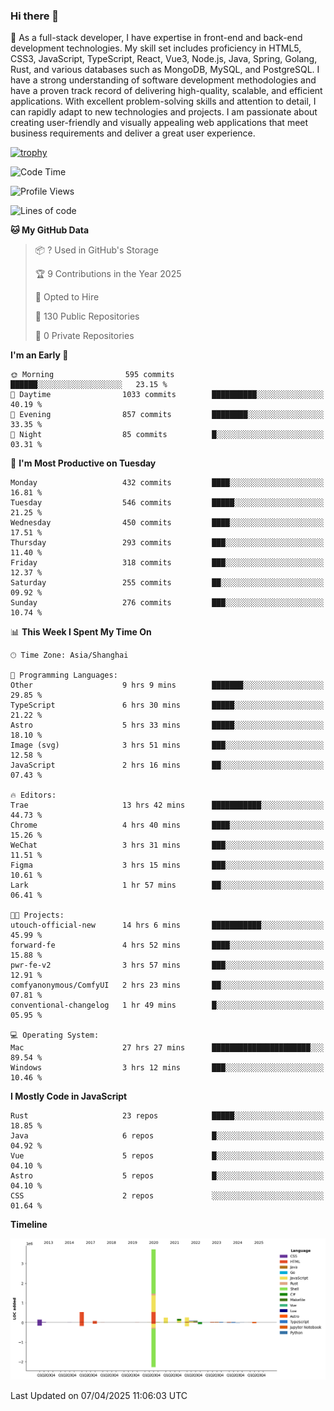 ### Hi there 👋

🌱 As a full-stack developer, I have expertise in front-end and back-end development technologies. My skill set includes proficiency in HTML5, CSS3, JavaScript, TypeScript, React, Vue3, Node.js, Java, Spring, Golang, Rust, and various databases such as MongoDB, MySQL, and PostgreSQL. I have a strong understanding of software development methodologies and have a proven track record of delivering high-quality, scalable, and efficient applications. With excellent problem-solving skills and attention to detail, I can rapidly adapt to new technologies and projects. I am passionate about creating user-friendly and visually appealing web applications that meet business requirements and deliver a great user experience.

[![trophy](https://github-profile-trophy.vercel.app/?username=elton&rank=SECRET,SSS,SS,S,AAA,AA,A&theme=onedark&no-frame=true&margin-w=10)](https://github.com/ryo-ma/github-profile-trophy)

<!--START_SECTION:waka-->
![Code Time](http://img.shields.io/badge/Code%20Time-1%2C490%20hrs%2043%20mins-blue)

![Profile Views](http://img.shields.io/badge/Profile%20Views-0-blue)

![Lines of code](https://img.shields.io/badge/From%20Hello%20World%20I%27ve%20Written-5.6%20million%20lines%20of%20code-blue)

**🐱 My GitHub Data** 

> 📦 ? Used in GitHub's Storage 
 > 
> 🏆 9 Contributions in the Year 2025
 > 
> 💼 Opted to Hire
 > 
> 📜 130 Public Repositories 
 > 
> 🔑 0 Private Repositories 
 > 
**I'm an Early 🐤** 

```text
🌞 Morning                595 commits         ██████░░░░░░░░░░░░░░░░░░░   23.15 % 
🌆 Daytime                1033 commits        ██████████░░░░░░░░░░░░░░░   40.19 % 
🌃 Evening                857 commits         ████████░░░░░░░░░░░░░░░░░   33.35 % 
🌙 Night                  85 commits          █░░░░░░░░░░░░░░░░░░░░░░░░   03.31 % 
```
📅 **I'm Most Productive on Tuesday** 

```text
Monday                   432 commits         ████░░░░░░░░░░░░░░░░░░░░░   16.81 % 
Tuesday                  546 commits         █████░░░░░░░░░░░░░░░░░░░░   21.25 % 
Wednesday                450 commits         ████░░░░░░░░░░░░░░░░░░░░░   17.51 % 
Thursday                 293 commits         ███░░░░░░░░░░░░░░░░░░░░░░   11.40 % 
Friday                   318 commits         ███░░░░░░░░░░░░░░░░░░░░░░   12.37 % 
Saturday                 255 commits         ██░░░░░░░░░░░░░░░░░░░░░░░   09.92 % 
Sunday                   276 commits         ███░░░░░░░░░░░░░░░░░░░░░░   10.74 % 
```


📊 **This Week I Spent My Time On** 

```text
🕑︎ Time Zone: Asia/Shanghai

💬 Programming Languages: 
Other                    9 hrs 9 mins        ███████░░░░░░░░░░░░░░░░░░   29.85 % 
TypeScript               6 hrs 30 mins       █████░░░░░░░░░░░░░░░░░░░░   21.22 % 
Astro                    5 hrs 33 mins       █████░░░░░░░░░░░░░░░░░░░░   18.10 % 
Image (svg)              3 hrs 51 mins       ███░░░░░░░░░░░░░░░░░░░░░░   12.58 % 
JavaScript               2 hrs 16 mins       ██░░░░░░░░░░░░░░░░░░░░░░░   07.43 % 

🔥 Editors: 
Trae                     13 hrs 42 mins      ███████████░░░░░░░░░░░░░░   44.73 % 
Chrome                   4 hrs 40 mins       ████░░░░░░░░░░░░░░░░░░░░░   15.26 % 
WeChat                   3 hrs 31 mins       ███░░░░░░░░░░░░░░░░░░░░░░   11.51 % 
Figma                    3 hrs 15 mins       ███░░░░░░░░░░░░░░░░░░░░░░   10.61 % 
Lark                     1 hr 57 mins        ██░░░░░░░░░░░░░░░░░░░░░░░   06.41 % 

🐱‍💻 Projects: 
utouch-official-new      14 hrs 6 mins       ███████████░░░░░░░░░░░░░░   45.99 % 
forward-fe               4 hrs 52 mins       ████░░░░░░░░░░░░░░░░░░░░░   15.88 % 
pwr-fe-v2                3 hrs 57 mins       ███░░░░░░░░░░░░░░░░░░░░░░   12.91 % 
comfyanonymous/ComfyUI   2 hrs 23 mins       ██░░░░░░░░░░░░░░░░░░░░░░░   07.81 % 
conventional-changelog   1 hr 49 mins        █░░░░░░░░░░░░░░░░░░░░░░░░   05.95 % 

💻 Operating System: 
Mac                      27 hrs 27 mins      ██████████████████████░░░   89.54 % 
Windows                  3 hrs 12 mins       ███░░░░░░░░░░░░░░░░░░░░░░   10.46 % 
```

**I Mostly Code in JavaScript** 

```text
Rust                     23 repos            █████░░░░░░░░░░░░░░░░░░░░   18.85 % 
Java                     6 repos             █░░░░░░░░░░░░░░░░░░░░░░░░   04.92 % 
Vue                      5 repos             █░░░░░░░░░░░░░░░░░░░░░░░░   04.10 % 
Astro                    5 repos             █░░░░░░░░░░░░░░░░░░░░░░░░   04.10 % 
CSS                      2 repos             ░░░░░░░░░░░░░░░░░░░░░░░░░   01.64 % 
```



**Timeline**

![Lines of Code chart](https://raw.githubusercontent.com/elton/elton/main/assets/bar_graph.png)


 Last Updated on 07/04/2025 11:06:03 UTC
<!--END_SECTION:waka-->

<!--
**elton/elton** is a ✨ _special_ ✨ repository because its `README.md` (this file) appears on your GitHub profile.

Here are some ideas to get you started:

- 🔭 I’m currently working on ...
- 🌱 I’m currently learning ...
- 👯 I’m looking to collaborate on ...
- 🤔 I’m looking for help with ...
- 💬 Ask me about ...
- 📫 How to reach me: ...
- 😄 Pronouns: ...
- ⚡ Fun fact: ...
-->
